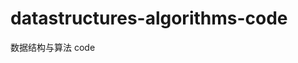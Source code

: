 <!--
 * @Author: 朽木白
 * @Date: 2022-06-08 20:30:54
 * @LastEditors: 1547702880@qq.com
 * @LastEditTime: 2022-06-13 14:29:12
 * @Description:
-->

# datastructures-algorithms-code

数据结构与算法 code
